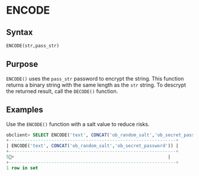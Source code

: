 # ENCODE

## Syntax

```sql
ENCODE(str,pass_str)
```

## Purpose

`ENCODE()` uses the `pass_str` password to encrypt the string. This function returns a binary string with the same length as the `str` string. To descrypt the returned result, call the `DECODE()` function. 

## Examples

Use the `ENCODE()` function with a salt value to reduce risks. 

```sql
obclient> SELECT ENCODE('text', CONCAT('ob_random_salt','ob_secret_password'))
+---------------------------------------------------------------+
| ENCODE('text', CONCAT('ob_random_salt','ob_secret_password')) |
+---------------------------------------------------------------+
5+                                                          |
+---------------------------------------------------------------+
1 row in set
```
